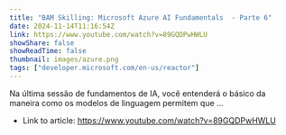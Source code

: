 ```yaml
---
title: "BAM Skilling: Microsoft Azure AI Fundamentals  - Parte 6"
date: 2024-11-14T11:16:54Z
link: https://www.youtube.com/watch?v=89GQDPwHWLU
showShare: false
showReadTime: false
thumbnail: images/azure.png
tags: ["developer.microsoft.com/en-us/reactor"]
---
```

Na última sessão de fundamentos de IA, você entenderá o básico da maneira como os modelos de linguagem permitem que ...

- Link to article: https://www.youtube.com/watch?v=89GQDPwHWLU